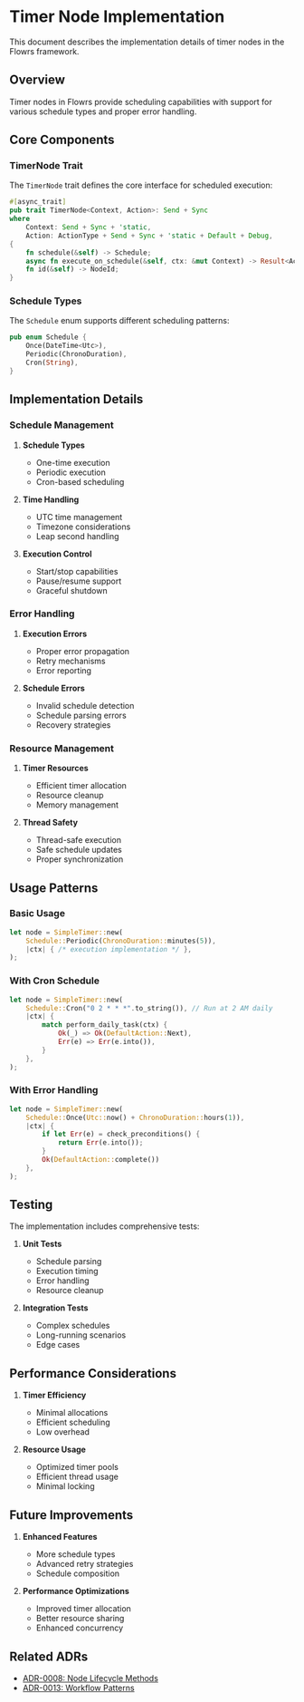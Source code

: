 # Timer Node Implementation

This document describes the implementation details of timer nodes in the Flowrs framework.

## Overview

Timer nodes in Flowrs provide scheduling capabilities with support for various schedule types and proper error handling.

## Core Components

### TimerNode Trait

The `TimerNode` trait defines the core interface for scheduled execution:

```rust
#[async_trait]
pub trait TimerNode<Context, Action>: Send + Sync
where
    Context: Send + Sync + 'static,
    Action: ActionType + Send + Sync + 'static + Default + Debug,
{
    fn schedule(&self) -> Schedule;
    async fn execute_on_schedule(&self, ctx: &mut Context) -> Result<Action, FlowrsError>;
    fn id(&self) -> NodeId;
}
```

### Schedule Types

The `Schedule` enum supports different scheduling patterns:

```rust
pub enum Schedule {
    Once(DateTime<Utc>),
    Periodic(ChronoDuration),
    Cron(String),
}
```

## Implementation Details

### Schedule Management

1. **Schedule Types**
   - One-time execution
   - Periodic execution
   - Cron-based scheduling

2. **Time Handling**
   - UTC time management
   - Timezone considerations
   - Leap second handling

3. **Execution Control**
   - Start/stop capabilities
   - Pause/resume support
   - Graceful shutdown

### Error Handling

1. **Execution Errors**
   - Proper error propagation
   - Retry mechanisms
   - Error reporting

2. **Schedule Errors**
   - Invalid schedule detection
   - Schedule parsing errors
   - Recovery strategies

### Resource Management

1. **Timer Resources**
   - Efficient timer allocation
   - Resource cleanup
   - Memory management

2. **Thread Safety**
   - Thread-safe execution
   - Safe schedule updates
   - Proper synchronization

## Usage Patterns

### Basic Usage

```rust
let node = SimpleTimer::new(
    Schedule::Periodic(ChronoDuration::minutes(5)),
    |ctx| { /* execution implementation */ },
);
```

### With Cron Schedule

```rust
let node = SimpleTimer::new(
    Schedule::Cron("0 2 * * *".to_string()), // Run at 2 AM daily
    |ctx| {
        match perform_daily_task(ctx) {
            Ok(_) => Ok(DefaultAction::Next),
            Err(e) => Err(e.into()),
        }
    },
);
```

### With Error Handling

```rust
let node = SimpleTimer::new(
    Schedule::Once(Utc::now() + ChronoDuration::hours(1)),
    |ctx| {
        if let Err(e) = check_preconditions() {
            return Err(e.into());
        }
        Ok(DefaultAction::complete())
    },
);
```

## Testing

The implementation includes comprehensive tests:

1. **Unit Tests**
   - Schedule parsing
   - Execution timing
   - Error handling
   - Resource cleanup

2. **Integration Tests**
   - Complex schedules
   - Long-running scenarios
   - Edge cases

## Performance Considerations

1. **Timer Efficiency**
   - Minimal allocations
   - Efficient scheduling
   - Low overhead

2. **Resource Usage**
   - Optimized timer pools
   - Efficient thread usage
   - Minimal locking

## Future Improvements

1. **Enhanced Features**
   - More schedule types
   - Advanced retry strategies
   - Schedule composition

2. **Performance Optimizations**
   - Improved timer allocation
   - Better resource sharing
   - Enhanced concurrency

## Related ADRs

- [ADR-0008: Node Lifecycle Methods](../adrs/0008-node-lifecycle-methods.md)
- [ADR-0013: Workflow Patterns](../adrs/0013-workflow-patterns.md)
